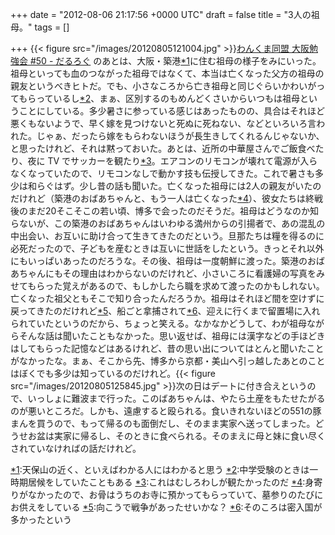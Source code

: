 
+++
date = "2012-08-06 21:17:56 +0000 UTC"
draft = false
title = "3人の祖母。"
tags = []

+++
{{< figure src="/images/20120805121004.jpg"  >}}<a href="https://blog.daruyanagi.jp/entry/2012/08/05/231844">わんくま同盟 大阪勉強会 #50 - だるろぐ</a> のあとは、大阪・築港<a href="#f-a912eaf9" name="fn-a912eaf9" title="天保山の近く、といえばわかる人にはわかると思う">*1</a>に住む祖母の様子をみにいった。祖母といっても血のつながった祖母ではなくて、本当は亡くなった父方の祖母の親友というべきヒトだ。でも、小さなころから亡き祖母と同じぐらいかわいがってもらっているし<a href="#f-e8e2dad7" name="fn-e8e2dad7" title="中学受験のときは一時期居候をしていたこともある">*2</a>、まぁ、区別するのもめんどくさいからいつもは祖母ということにしている。多少暑さに参っている感じはあったものの、具合はそれほど悪くもないようで、早く嫁を見つけないと死ぬに死ねない、などといろいろ言われた。じゃぁ、だったら嫁をもらわないほうが長生きしてくれるんじゃないか、と思ったけれど、それは黙っておいた。あとは、近所の中華屋さんでご飯食べたり、夜に TV でサッカーを観たり<a href="#f-01d9867d" name="fn-01d9867d" title="これはむしろわしが観たかったのだ">*3</a>。エアコンのリモコンが壊れて電源が入らなくなっていたので、リモコンなしで動かす技も伝授してきた。これで暑さも多少は和らぐはず。少し昔の話も聞いた。亡くなった祖母には2人の親友がいたのだけれど（築港のおばあちゃんと、もう一人は亡くなった<a href="#f-3140d93c" name="fn-3140d93c" title="身寄りがなかったので、お骨はうちのお寺に預かってもらっていて、墓参りのたびにお供えをしている">*4</a>）、彼女たちは終戦後のまだ20そこそこの若い頃、博多で会ったのだそうだ。祖母はどうなのか知らないが、この築港のおばあちゃんはいわゆる満州からの引揚者で、あの混乱の中出会い、お互いに助け合って生きてきたのだという。旦那たちは糧を得るのに必死だったので、子どもを産むときは互いに世話をしたという。きっとそれ以外にもいっぱいあったのだろうな。その後、祖母は一度朝鮮に渡った。築港のおばあちゃんにもその理由はわからないのだけれど、小さいころに看護婦の写真をみせてもらった覚えがあるので、もしかしたら職を求めて渡ったのかもしれない。亡くなった祖父ともそこで知り合ったんだろうか。祖母はそれほど間を空けずに戻ってきたのだけれど<a href="#f-9589e8f9" name="fn-9589e8f9" title="向こうで戦争があったせいかな？">*5</a>、船ごと拿捕されて<a href="#f-746be1e1" name="fn-746be1e1" title="そのころは密入国が多かったという">*6</a>、迎えに行くまで留置場に入れられていたというのだから、ちょっと笑える。なかなかどうして、わが祖母ながらそんな話は聞いたこともなかった。思い返せば、祖母には漢字などの手ほどきはしてもらった記憶などはあるけれど、昔の思い出についてはとんと聞いたことがなかったな。まぁ、そこから先、博多から京都・美山へ引っ越したあとのことはぼくでも多少は知っているのだけれど。{{< figure src="/images/20120805125845.jpg"  >}}次の日はデートに付き合えというので、いっしょに難波まで行った。このばあちゃんは、やたら土産をもたせたがるのが悪いところだ。しかも、遠慮すると殴られる。食いきれないほどの551の豚まんを買うので、もって帰るのも面倒だし、そのまま実家へ送ってしまった。どうせお盆は実家に帰るし、そのときに食べられる。そのまえに母と妹に食い尽くされていなければの話だけれど。
<div class="footnote">
<a href="#fn-a912eaf9" name="f-a912eaf9" class="footnote-number">*1</a><span class="footnote-delimiter">:</span><span class="footnote-text">天保山の近く、といえばわかる人にはわかると思う</span>
<a href="#fn-e8e2dad7" name="f-e8e2dad7" class="footnote-number">*2</a><span class="footnote-delimiter">:</span><span class="footnote-text">中学受験のときは一時期居候をしていたこともある</span>
<a href="#fn-01d9867d" name="f-01d9867d" class="footnote-number">*3</a><span class="footnote-delimiter">:</span><span class="footnote-text">これはむしろわしが観たかったのだ</span>
<a href="#fn-3140d93c" name="f-3140d93c" class="footnote-number">*4</a><span class="footnote-delimiter">:</span><span class="footnote-text">身寄りがなかったので、お骨はうちのお寺に預かってもらっていて、墓参りのたびにお供えをしている</span>
<a href="#fn-9589e8f9" name="f-9589e8f9" class="footnote-number">*5</a><span class="footnote-delimiter">:</span><span class="footnote-text">向こうで戦争があったせいかな？</span>
<a href="#fn-746be1e1" name="f-746be1e1" class="footnote-number">*6</a><span class="footnote-delimiter">:</span><span class="footnote-text">そのころは密入国が多かったという</span>
</div>

